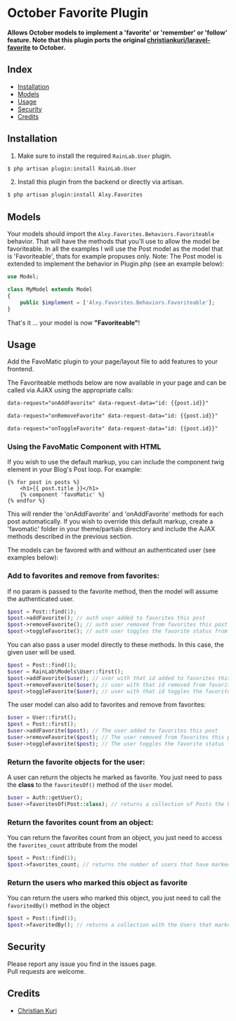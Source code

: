 # October Favorite Plugin


**Allows October models to implement a 'favorite' or 'remember' or 'follow' feature. Note that this plugin ports the original [christiankuri/laravel-favorite](https://github.com/ChristianKuri/laravel-favorite) to October.**

## Index

- [Installation](#installation)
- [Models](#models)
- [Usage](#usage)
- [Security](#security)
- [Credits](#credits)

## Installation

1) Make sure to install the required ``RainLab.User`` plugin.

```bash
$ php artisan plugin:install RainLab.User
```

2) Install this plugin from the backend or directly via artisan.

```bash
$ php artisan plugin:install Alxy.Favorites
```

## Models

Your models should import the `Alxy.Favorites.Behaviors.Favoriteable` behavior. That will have the methods that you'll use to allow the model be favoriteable.
In all the examples I will use the Post model as the model that is 'Favoriteable', thats for example propuses only.
Note: The Post model is extended to implement the behavior in Plugin.php
(see an example below):

```php
use Model;

class MyModel extends Model
{
    public $implement = ['Alxy.Favorites.Behaviors.Favoriteable'];
}
```

That's it ... your model is now **"Favoriteable"**!

## Usage

Add the FavoMatic plugin to your page/layout file to add features to your frontend.

The Favoriteable methods below are now available in your page and can be called via AJAX using the appropriate calls:

```html
data-request="onAddFavorite" data-request-data="id: {{post.id}}"
```

```html
data-request="onRemoveFavorite" data-request-data="id: {{post.id}}"
```

```html
data-request="onToggleFavorite" data-request-data="id: {{post.id}}"
```

### Using the FavoMatic Component with HTML

If you wish to use the default markup, you can include the component twig element in your Blog's Post loop. For example:

```
{% for post in posts %}
    <h1>{{ post.title }}</h1>
    {% component 'favoMatic' %}
{% endfor %}
```

This will render the 'onAddFavorite' and 'onAddFavorite' methods for each post automatically. If you wish to override this default markup, create a 'favomatic' folder in your theme/partials directory and include the AJAX methods described in the previous section.

The models can be favored with and without an authenticated user
(see examples below):

### Add to favorites and remove from favorites:

If no param is passed to the favorite method, then the model will assume the authenticated user.

``` php
$post = Post::find(1);
$post->addFavorite(); // auth user added to favorites this post
$post->removeFavorite(); // auth user removed from favorites this post
$post->toggleFavorite(); // auth user toggles the favorite status from this post
```

You can also pass a user model directly to these methods. In this case, the given user will be used.

``` php
$post = Post::find(1);
$user = RainLab\Models\User::first();
$post->addFavorite($user); // user with that id added to favorites this post
$post->removeFavorite($user); // user with that id removed from favorites this post
$post->toggleFavorite($user); // user with that id toggles the favorite status from this post
```

The user model can also add to favorites and remove from favorites:

``` php
$user = User::first();
$post = Post::first();
$user->addFavorite($post); // The user added to favorites this post
$user->removeFavorite($post); // The user removed from favorites this post
$user->toggleFavorite($post); // The user toggles the favorite status from this post
```

### Return the favorite objects for the user:

A user can return the objects he marked as favorite. 
You just need to pass the **class** to the `favoritesOf()` method of the `User` model.

``` php
$user = Auth::getUser();
$user->favoritesOf(Post::class); // returns a collection of Posts the User has marked as favorite
```

### Return the favorites count from an object:

You can return the favorites count from an object, you just need to access the `favorites_count` attribute from the model

``` php
$post = Post::find(1);
$post->favorites_count; // returns the number of users that have marked as favorite this object.
```

### Return the users who marked this object as favorite

You can return the users who marked this object, you just need to call the `favoritedBy()` method in the object

``` php
$post = Post::find(1);
$post->favoritedBy(); // returns a collection with the Users that marked the post as favorite.
```

## Security

Please report any issue you find in the issues page.  
Pull requests are welcome.

## Credits

- [Christian Kuri](https://github.com/ChristianKuri)
